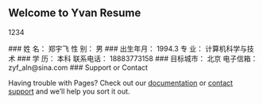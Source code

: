 ## Welcome to Yvan Resume
<p sytle='color:red'>1234</p>
### 姓 名：	郑宇飞	性 别：	男
### 出生年月：	1994.3	专 业：	计算机科学与技术
### 学 历：	本科	联系电话： 18883773158
### 目标城市：	北京	电子信箱：	zyf_aln@sina.com
### Support or Contact

Having trouble with Pages? Check out our [documentation](https://help.github.com/categories/github-pages-basics/) or [contact support](https://github.com/contact) and we’ll help you sort it out.
